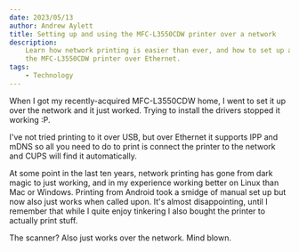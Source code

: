 ```yaml
---
date: 2023/05/13
author: Andrew Aylett
title: Setting up and using the MFC-L3550CDW printer over a network
description:
    Learn how network printing is easier than ever, and how to set up and use
    the MFC-L3550CDW printer over Ethernet.
tags:
    - Technology
---
```


When I got my recently-acquired MFC-L3550CDW home, I went to set it up over the
network and it just worked. Trying to install the drivers stopped it working :P.

I've not tried printing to it over USB, but over Ethernet it supports IPP and
mDNS so all you need to do to print is connect the printer to the network and
CUPS will find it automatically.

At some point in the last ten years, network printing has gone from dark magic
to just working, and in my experience working better on Linux than Mac or
Windows. Printing from Android took a smidge of manual set up but now also just
works when called upon. It's almost disappointing, until I remember that while I
quite enjoy tinkering I also bought the printer to actually print stuff.

The scanner? Also just works over the network. Mind blown.
